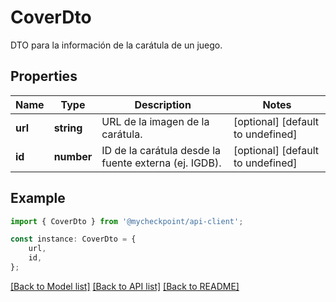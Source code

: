 # CoverDto

DTO para la información de la carátula de un juego.

## Properties

Name | Type | Description | Notes
------------ | ------------- | ------------- | -------------
**url** | **string** | URL de la imagen de la carátula. | [optional] [default to undefined]
**id** | **number** | ID de la carátula desde la fuente externa (ej. IGDB). | [optional] [default to undefined]

## Example

```typescript
import { CoverDto } from '@mycheckpoint/api-client';

const instance: CoverDto = {
    url,
    id,
};
```

[[Back to Model list]](../README.md#documentation-for-models) [[Back to API list]](../README.md#documentation-for-api-endpoints) [[Back to README]](../README.md)
